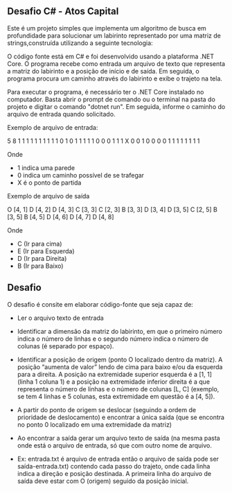 
## Desafio C# - Atos Capital

Este é um projeto simples que implementa um algoritmo de busca em profundidade para solucionar um labirinto representado por uma matriz de strings,construída utilizando a seguinte tecnologia:

O código fonte está em C# e foi desenvolvido usando a plataforma .NET Core. O programa recebe como entrada um arquivo de texto que representa a matriz do labirinto e a posição de início e de saída. Em seguida, o programa procura um caminho através do labirinto e exibe o trajeto na tela.

Para executar o programa, é necessário ter o .NET Core instalado no computador. Basta abrir o prompt de comando ou o terminal na pasta do projeto e digitar o comando "dotnet run". Em seguida, informe o caminho do arquivo de entrada quando solicitado.

Exemplo de arquivo de entrada:

5 8
1 1 1 1 1 1 1 1
1 1 0 1 0 1 1 1
1 1 0 0 0 1 1 1
X 0 0 1 0 0 0 0
1 1 1 1 1 1 1 1

Onde
- 1 indica uma parede
- 0 indica um caminho possível de se trafegar
- X é o ponto de partida

Exemplo de arquivo de saída

O [4, 1]
D [4, 2]
D [4, 3]
C [3, 3]
C [2, 3]
B [3, 3]
D [3, 4]
D [3, 5]
C [2, 5]
B [3, 5]
B [4, 5]
D [4, 6]
D [4, 7]
D [4, 8]

Onde 
 - C (Ir para cima)
 - E (Ir para Esquerda)
 - D (Ir para Direita)
 - B (Ir para Baixo)


## Desafio

O desafio é consite em elaborar código-fonte que seja capaz de:

- Ler o arquivo texto de entrada

- Identificar a dimensão da matriz do labirinto, em que o primeiro número indica o número de linhas e o segundo número indica o número de colunas (é separado por espaço).

- Identificar a posição de origem (ponto O localizado dentro da matriz). A posição “aumenta de valor” lendo de cima para baixo e/ou da esquerda para a direita. A posição na extremidade superior esquerda é a [1, 1] (linha 1 coluna 1) e a posição na extremidade inferior direita é a que representa o número de linhas e o número de colunas [L, C] (exemplo, se tem 4 linhas e 5 colunas, esta extremidade em questão é a [4, 5]).

-  A partir do ponto de origem se deslocar (seguindo a ordem de prioridade de deslocamento) e encontrar a única saída (que se encontra no ponto 0 localizado em uma extremidade da matriz)

- Ao encontrar a saída gerar um arquivo texto de saída (na mesma pasta onde está o arquivo de entrada, só que com outro nome de arquivo. 

- Ex: entrada.txt é arquivo de entrada então o arquivo de saída pode ser saída-entrada.txt) contendo cada passo do trajeto, onde cada linha indica a direção e posição destinada. A primeira linha do arquivo de saída deve estar com O (origem) seguido da posição inicial.
